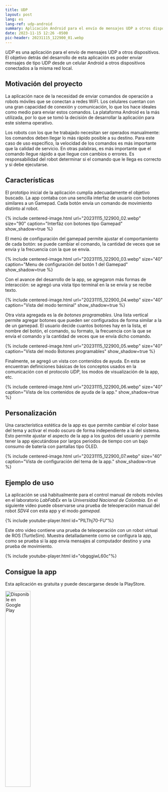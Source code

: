 ```yaml
---
title: UDP
layout: post
lang: es
lang-ref: udp-android
summary: Aplicación Android para el envío de mensajes UDP a otros dispositivos.
date: 2023-11-15 12:26 -0500
pic-header: 20231115_122900_01.webp
---
```


*UDP* es una aplicación para el envío de mensajes UDP a otros dispositivos. El 
objetivo detrás del desarrollo de esta aplicación es poder enviar mensajes de 
tipo UDP desde un celular Android a otros dispositivos conectados a la misma
red local.


## Motivación del proyecto

La aplicación nace de la necesidad de enviar comandos de operación a robots 
móviles que se conectan a redes WiFI. Los celulares cuentan con una gran 
capacidad de conexión y comunicación, lo que los hace ideales como medio para 
enviar estos comandos. La plataforma Android es la más utilizada, por lo que se
tomó la decisión de desarrollar la aplicación para este sistema operativo.

Los robots con los que he trabajado necesitan ser operados manualmente: los comandos
deben llegar lo más rápido posible a su destino. Para este caso de uso específico, 
la velocidad de los comandos es más importante que la calidad de servicio. En 
otras palabras, es más importante que el comando llegue rápido a que llegue con
cambios o errores. Es responsabilidad del robot determinar si el comando que le 
llega es correcto y si debe ejecutarse.


## Características

El prototipo inicial de la aplicación cumplía adecuadamente el 
objetivo buscado. La app contaba con una sencilla interfaz de usuario con botones 
similares a un Gamepad. Cada botón envía un comando de movimiento distinto al 
robot.

{% include 
centered-image.html 
url="20231115_122900_02.webp" 
size="90" 
caption="Interfáz con botones tipo Gamepad"
show_shadow=true
%}

El menú de configuración del gamepad permite ajustar el comportamiento de 
cada botón: se puede cambiar el comando, la cantidad de veces que se envía y la
frecuencia con la que se envía.

{% include 
centered-image.html 
url="20231115_122900_03.webp" 
size="40" 
caption="Menu de configuración del botón 1 del Gamepad"
show_shadow=true
%}

Con el avance del desarrollo de la app, se agregaron más formas de interacción: 
se agregó una vista tipo terminal en la se envía y se recibe texto.

{% include 
centered-image.html 
url="20231115_122900_04.webp" 
size="40" 
caption="Vista del modo terminal"
show_shadow=true
%}

Otra vista agregada es la de *botones programables*. Una lista vertical permite
agregar botones que pueden ser configurados de forma similar a la de un gamepad.
El usuario decide cuantos botones hay en la lista, el nombre del botón, el 
comando, su formato, la frecuencia con la que se envía el comando y la cantidad 
de veces que se envía dicho comando.

{% include 
centered-image.html 
url="20231115_122900_05.webp" 
size="40" 
caption="Vista del modo Botones programables"
show_shadow=true
%}

Finalmente, se agregó un vista con contenidos de ayuda. En esta se encuentran 
definiciones básicas de los conceptos usados en la comunicación con el 
protocolo *UDP*, los modos de visualización de la app, etc.

{% include 
centered-image.html 
url="20231115_122900_06.webp" 
size="40" 
caption="Vista de los contenidos de ayuda de la app."
show_shadow=true
%}


## Personalización

Una característica estética de la app es que permite cambiar el color base del 
tema y activar el modo oscuro de forma independiente a la del sistema. Esto 
permite ajustar el aspecto de la app a los gustos del usuario y permite tener
la app ejecutándose por largos periodos de tiempo con un bajo consumo de batería
con pantallas tipo OLED.

{% include 
centered-image.html 
url="20231115_122900_07.webp" 
size="40" 
caption="Vista de configuración del tema de la app."
show_shadow=true
%}


## Ejemplo de uso

La aplicación se usá habitualmente para el control manual de robots móviles
en el laboratorio *LabFabEx* en la *Universidad Nacional de Colombia*. En el 
siguiente video puede observarse una prueba de teleoperación manual del robot 
*SDV4* con esta app y el modo *gamepad.*

{% include youtube-player.html id="PILThj70-FU"%}

Este otro video contiene una prueba de teleoperación con un robot virtual de ROS
(TurtleSim). Muestra detalladamente como se configura la app, como se prueba si
la app envía mensajes al computador destino y una prueba de movimiento.

{% include youtube-player.html id="obgqgiwL60c"%}


## Consigue la app
Esta aplicación es gratuita y puede descargarse desde la PlayStore.

<div style="position: relative;">
    <a href='https://play.google.com/store/apps/details?id=com.jamstudios.udp_sender&pcampaignid=pcampaignidMKT-Other-global-all-co-prtnr-py-PartBadge-Mar2515-1'>
        <img 
        alt='Disponible en Google Play' 
        src='https://play.google.com/intl/en_us/badges/static/images/badges/es_badge_web_generic.png'
        style="margin: auto; width: 40%;"
        />
    </a>
</div>